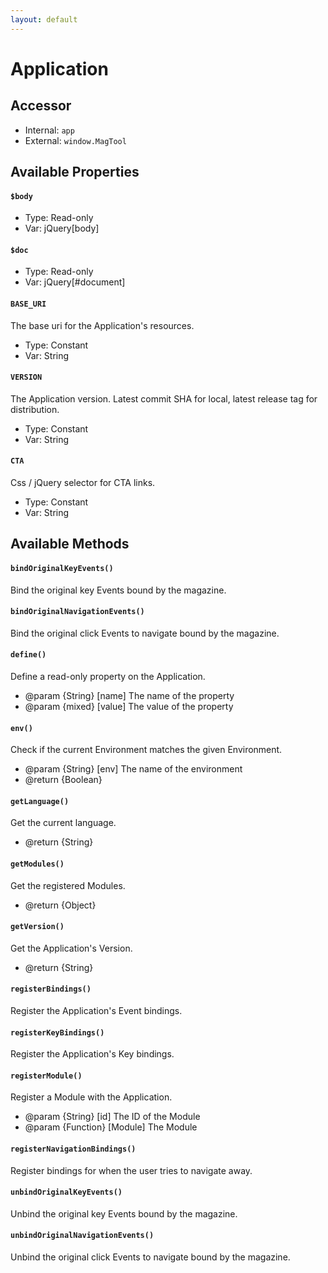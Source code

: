 ```yaml
---
layout: default
---
```


# Application
<!-- [[TOC]] -->

## Accessor

 - Internal: `app`
 - External: `window.MagTool`

## Available Properties

#### `$body`

 - Type: Read-only
 - Var: jQuery[body]

#### `$doc`

 - Type: Read-only
 - Var: jQuery[#document]

#### `BASE_URI`

The base uri for the Application's resources.

 - Type: Constant
 - Var: String

#### `VERSION`

The Application version. Latest commit SHA for local, latest release tag for distribution.

 - Type: Constant
 - Var: String

#### `CTA`

Css / jQuery selector for CTA links.

 - Type: Constant
 - Var: String

## Available Methods

#### `bindOriginalKeyEvents()`

Bind the original key Events bound by the magazine.

#### `bindOriginalNavigationEvents()`

Bind the original click Events to navigate bound by the magazine.

#### `define()`

Define a read-only property on the Application.

 - @param  {String}   [name]  The name of the property
 - @param  {mixed}    [value] The value of the property

#### `env()`

Check if the current Environment matches the given Environment.

 - @param  {String}    [env]   The name of the environment
 - @return {Boolean}

#### `getLanguage()`

Get the current language.

 - @return {String}

#### `getModules()`

Get the registered Modules.

 - @return {Object}

#### `getVersion()`

Get the Application's Version.

 - @return {String}

#### `registerBindings()`

Register the Application's Event bindings.

#### `registerKeyBindings()`

Register the Application's Key bindings.

#### `registerModule()`

Register a Module with the Application.

 - @param  {String}   [id]     The ID of the Module
 - @param  {Function} [Module] The Module

#### `registerNavigationBindings()`

Register bindings for when the user tries to navigate away.

#### `unbindOriginalKeyEvents()`

Unbind the original key Events bound by the magazine.

#### `unbindOriginalNavigationEvents()`

Unbind the original click Events to navigate bound by the magazine.
